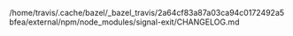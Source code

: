 /home/travis/.cache/bazel/_bazel_travis/2a64cf83a87a03ca94c0172492a5bfea/external/npm/node_modules/signal-exit/CHANGELOG.md